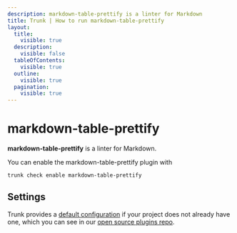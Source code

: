 ```yaml
---
description: markdown-table-prettify is a linter for Markdown
title: Trunk | How to run markdown-table-prettify
layout:
  title:
    visible: true
  description:
    visible: false
  tableOfContents:
    visible: true
  outline:
    visible: true
  pagination:
    visible: true
---
```


# markdown-table-prettify

**markdown-table-prettify** is a linter for Markdown.

You can enable the markdown-table-prettify plugin with

```shell
trunk check enable markdown-table-prettify
```

## Settings



Trunk provides a [default configuration](https://github.com/trunk-io/plugins/tree/main/linters/markdown-table-prettify) if your project does not already have one,
which you can see in our [open source plugins repo](https://github.com/trunk-io/plugins/tree/main).
